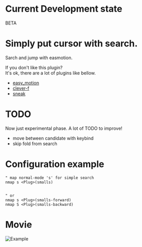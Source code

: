# Current Development state
BETA

# Simply put cursor with search.

Sarch and jump with easmotion.

If you don't like this plugin?  
It's ok, there are a lot of plugins like bellow.  

* [easy_motion](https://github.com/Lokaltog/vim-easymotion)
* [clever-f](https://github.com/rhysd/clever-f.vim)
* [sneak](https://github.com/justinmk/vim-sneak)

# TODO
Now just experimental phase.
A lot of TODO to improve!

- move between candidate with keybind
- skip fold from search

# Configuration example

    " map normal-mode 's' for simple search
    nmap s <Plug>(smalls)


    " or 
    nmap s <Plug>(smalls-forward)
    nmap S <Plug>(smalls-backward)

# Movie

![Example](https://github.com/t9md/t9md/blob/master/img/vim-smalls.gif?raw=true)
